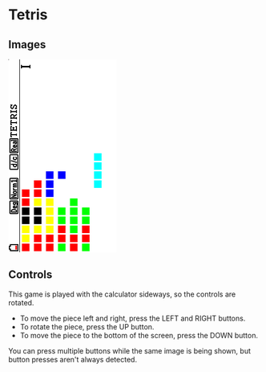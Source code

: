 # Tetris
## Images
![Tetris](/tetris/tetris.bmp)
## Controls
This game is played with the calculator sideways, so the controls are rotated.
- To move the piece left and right, press the LEFT and RIGHT buttons.
- To rotate the piece, press the UP button.
- To move the piece to the bottom of the screen, press the DOWN button.

You can press multiple buttons while the same image is being shown, but button presses aren't always detected. 
